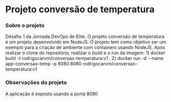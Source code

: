 # Projeto conversão de temperatura

### Sobre o projeto
Desafio 1 da Jornada DevOps de Elite. O projeto conversão de temperatura é um projeto desenvolvido em NodeJS. O projeto tem como objetivo ser um exemplo para a criação de ambiente com containers usando NodeJS.
Após realizar o clone do repositório, realizar o build e o run da imagem:
    1) docker build -t rodrigocarvm/conversao-temperatura:v1 .
    2) docker run -d --name app-conversao-temp -p 8080:8080 rodrigocarvm/conversao-temperatura:v1

### Observações do projeto
A aplicação é exposta usando a porta 8080
